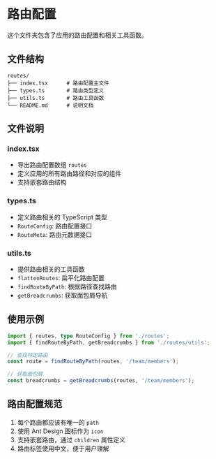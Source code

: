 # 路由配置

这个文件夹包含了应用的路由配置和相关工具函数。

## 文件结构

```
routes/
├── index.tsx      # 路由配置主文件
├── types.ts       # 路由类型定义
├── utils.ts       # 路由工具函数
└── README.md      # 说明文档
```

## 文件说明

### index.tsx
- 导出路由配置数组 `routes`
- 定义应用的所有路由路径和对应的组件
- 支持嵌套路由结构

### types.ts
- 定义路由相关的 TypeScript 类型
- `RouteConfig`: 路由配置接口
- `RouteMeta`: 路由元数据接口

### utils.ts
- 提供路由相关的工具函数
- `flattenRoutes`: 扁平化路由配置
- `findRouteByPath`: 根据路径查找路由
- `getBreadcrumbs`: 获取面包屑导航

## 使用示例

```typescript
import { routes, type RouteConfig } from './routes';
import { findRouteByPath, getBreadcrumbs } from './routes/utils';

// 查找特定路由
const route = findRouteByPath(routes, '/team/members');

// 获取面包屑
const breadcrumbs = getBreadcrumbs(routes, '/team/members');
```

## 路由配置规范

1. 每个路由都应该有唯一的 `path`
2. 使用 Ant Design 图标作为 `icon`
3. 支持嵌套路由，通过 `children` 属性定义
4. 路由标签使用中文，便于用户理解 